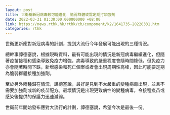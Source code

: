 ```yaml
---
layout: post
title: 世衛稱新冠病毒較可能進化　脆弱群體或需定期打加強劑
date: 2022-03-31 01:30:00.000000000 +08:00
link: https://news.rthk.hk/rthk/ch/component/k2/1641735-20220331.htm
categories: rthk
---
```


世衛更新應對新冠病毒的計劃，提到大流行今年發展可能出現的三種情況。

總幹事譚德塞說，根據現時資料，最有可能出現的情況是新冠病毒繼續進化，但隨著疫苗接種和感染導致免疫力增強，病毒導致的嚴重程度會隨時間降低，但免疫力亦會隨著時間下跌，新增感染和死亡個案或者會出現周期性高峰，因此可能要定期為脆弱群體接種加強劑。

至於另外兩種潛在情況，譚德塞說，最好是見到不太嚴重的變種病毒出現，並且不需要加強劑或新的疫苗配方。最壞情況是出現更致病性的變種病毒，令接種疫苗或感染後提供的保護力迅速減弱。

世衛前年開始發布應對大流行的計劃，譚德塞說，希望今次是最後一份。
